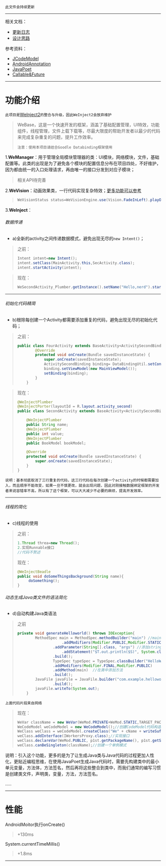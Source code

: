 `此文件会持续更新`

-------------------

相关文档：

- [更新日志](update-log.md)
- [设计思路](design.md)

参考资料：

- [JCodeModel](https://www.ibm.com/developerworks/cn/java/j-lo-codemodel/)
- [AndroidAnnotation](http://www.jianshu.com/p/7179769fec6f)
- [JavaPoet](http://blog.csdn.net/crazy1235/article/details/51876192)
- [Callable&Future](http://blog.csdn.net/ghsau/article/details/7451464)

-------------------------------





# 功能介绍

`此项目是`[WeInject2](https://github.com/splm/WeInject2)`的整合与升级，因此WeInject2会放弃维护`

> WeBase，这是一个快速开发的框架，涵盖了基础配置管理，UI特效，功能组件，线程管理，文件上载下载等，尽最大限度的帮助开发者以最少的代码来完成复杂重复的问题，提升工作效率。
>
> `注意：使用本项目请结合Goodle Databinding框架使用`

1.**WeManager**：用于管理全局模块管理器的类：UI模块，网络模块，文件，基础配置等。此类的出现是为了避免各个模块的配置信息分布在项目四处，不好维护，因为都由统一的入口处理请求，再由唯一的接口分发到对应子模块；

> 相关API待完善

2.**WeVision**：动画效果类，一行代码实现复杂特效；[更多功能可以参考](https://github.com/splm/WeVision)

> ```java
> WeVisionStatus status=WeVisionEngine.use(Vision.FadeInLeft).playOn(targetView);
> ```
>
> 

3.**WeInject**：

###### 数据传递

- a)全新的activity之间传递数据模式，避免出现无尽的`new Intent()`；

> 之前：
>
> ```java
> Intent intent=new Intent();
> intent.setClass(MainActivity.this,SecActivity.class);
> intent.startActivity(intent);
> ```

> 现在：
>
> ```java
> WeSecondActivity_Plumber.getInstance().setName("Hello,nerd").startForResult(this,0x11);
> ```



-----------------------



###### 初始化代码精简

- b)根除每创建一个Activity都需要添加重复的代码，避免出现无尽的初始化代码；

> 之前：
>
> ```java
> public class FourActivity extends BaseActivity<ActivitySecondBinding, MainViewModel> {
>         @Override
>         protected void onCreate(Bundle savedInstanceState) {
>             super.onCreate(savedInstanceState);
>             ActivitySecondBinding binding= DataBindingUtil.setContentView(this,R.layout.activity_second);
>             binding.setViewModel(new MainViewModel());
>             setBinding(binding);
>         }
>     }
> ```
>
> 

> 现在：
>
> ```java
> @WeInjectPlumber
> @WeInjectPorter(layoutId = R.layout.activity_second)
> public class SecondActivity extends BaseActivity<ActivitySecondBinding, MainViewModel> {
>
>     @WeInjectPlumber
>     public String name;
>     @WeInjectPlumber
>     public int value;
>     @WeInjectPlumber
>     public BookModel bookModel;
>
>     @Override
>     protected void onCreate(Bundle savedInstanceState) {
>         super.onCreate(savedInstanceState);
>     }
> }
> ```
>

`说明：基本彻底取消了三行重复的代码，这三行代码在每次创建一个activity的时候都需要加入，而且顺序不能改变，如果一旦不慎更改，就会出现问题，因此对刚接触数据绑定框架的开发者来说容错率不高，所以有了这个框架，可以大大减少不必要的麻烦，提高开发效率。`



------------------------



###### 线程的简化

- c)线程的使用

> 之前：
>
> ```java
> 1.Thread threa=new Thread();
> 2.实现Runnable接口
> //代码不赘述
> ```
>
> 现在：
>
> ```java
> @WeInjectBeadle
> public void doSomeThingsBackground(String name){
>      doSomething();
> }
> ```

###### 动态生成Java类文件的语法简化

- d)自动构建Java类语法

> 之前
>
> ```java
> private void generateHelloworld() throws IOException{
>         MethodSpec main = MethodSpec.methodBuilder("main") //main代表方法名
>                     .addModifiers(Modifier.PUBLIC,Modifier.STATIC)//Modifier 修饰的关键字
>                 .addParameter(String[].class, "args") //添加string[]类型的名为args的参数
>                     .addStatement("$T.out.println($S)", System.class,"Hello World")//添加代码，这里$T和$S后面会讲，这里其实就是添加了System,out.println("Hello World");
>                 .build();
>                 TypeSpec typeSpec = TypeSpec.classBuilder("HelloWorld")//HelloWorld是类名
>                 .addModifiers(Modifier.FINAL,Modifier.PUBLIC)
>                 .addMethod(main)  //在类中添加方法
>                 .build();
>         JavaFile javaFile = JavaFile.builder("com.example.helloworld", typeSpec)
>                 .build();
>         javaFile.writeTo(System.out);
>     }
> ```

`上面代码片段来自网络`



> 现在：
>
> ```java
> WeVar className = new WeVar(WeMod.PRIVATE+WeMod.STATIC,TARGET_PACKAGE_NAME,"We" + cName + writeSuffix(),"instance");
> WeCodeModel weCodeModel = new WeCodeModel();//创建CodeModel代码构造器实例
> WeClass weClass = weCodeModel.createClass("We" + cName + writeSuffix());//创建类
> weClass.addInterface(IWorkersProxy.class);//实现接口
> weClass.declareVar(WeMod.PUBLIC, p1st.getPackageName(), p1st.getSimpleName(), MDATABINGNAME);//定义全局变量
> weClass.canBeSingleton(className);//创建一个单例模式
> ```

说明：引入这个功能，更多的是为了让生成Java类与Java代码的过程更加人性化，更贴近编程思维，在使用JavaPoet生成Java代码时，需要先构建类中的最小单元变量，方法体，方法签名，然后再将这些整合到类中，而我们通常的编写习惯是创建类文件，声明类，变量，方法，方法签名。



.....



------

# 性能

AndroidMoitor执行onCreate()

> +130ms

System.currentTimeMillis()

> +1.8ms

------

